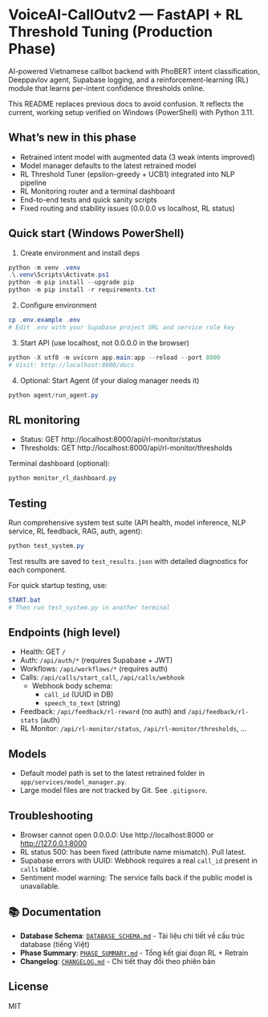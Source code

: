 # VoiceAI-CallOutv2 — FastAPI + RL Threshold Tuning (Production Phase)

AI-powered Vietnamese callbot backend with PhoBERT intent classification, Deeppavlov agent, Supabase logging, and a reinforcement-learning (RL) module that learns per-intent confidence thresholds online.

This README replaces previous docs to avoid confusion. It reflects the current, working setup verified on Windows (PowerShell) with Python 3.11.

## What’s new in this phase

- Retrained intent model with augmented data (3 weak intents improved)
- Model manager defaults to the latest retrained model
- RL Threshold Tuner (epsilon-greedy + UCB1) integrated into NLP pipeline
- RL Monitoring router and a terminal dashboard
- End-to-end tests and quick sanity scripts
- Fixed routing and stability issues (0.0.0.0 vs localhost, RL status)

## Quick start (Windows PowerShell)

1) Create environment and install deps
```powershell
python -m venv .venv
.\.venv\Scripts\Activate.ps1
python -m pip install --upgrade pip
python -m pip install -r requirements.txt
```

2) Configure environment
```powershell
cp .env.example .env
# Edit .env with your Supabase project URL and service role key
```

3) Start API (use localhost, not 0.0.0.0 in the browser)
```powershell
python -X utf8 -m uvicorn app.main:app --reload --port 8000
# Visit: http://localhost:8000/docs
```

4) Optional: Start Agent (if your dialog manager needs it)
```powershell
python agent/run_agent.py
```

## RL monitoring

- Status: GET http://localhost:8000/api/rl-monitor/status
- Thresholds: GET http://localhost:8000/api/rl-monitor/thresholds

Terminal dashboard (optional):
```powershell
python monitor_rl_dashboard.py
```

## Testing

Run comprehensive system test suite (API health, model inference, NLP service, RL feedback, RAG, auth, agent):
```powershell
python test_system.py
```

Test results are saved to `test_results.json` with detailed diagnostics for each component.

For quick startup testing, use:
```powershell
START.bat
# Then run test_system.py in another terminal
```

## Endpoints (high level)

- Health: GET `/`
- Auth: `/api/auth/*` (requires Supabase + JWT)
- Workflows: `/api/workflows/*` (requires auth)
- Calls: `/api/calls/start_call`, `/api/calls/webhook`
	- Webhook body schema:
		- `call_id` (UUID in DB)
		- `speech_to_text` (string)
- Feedback: `/api/feedback/rl-reward` (no auth) and `/api/feedback/rl-stats` (auth)
- RL Monitor: `/api/rl-monitor/status`, `/api/rl-monitor/thresholds`, ...

## Models

- Default model path is set to the latest retrained folder in `app/services/model_manager.py`.
- Large model files are not tracked by Git. See `.gitignore`.

## Troubleshooting

- Browser cannot open 0.0.0.0: Use http://localhost:8000 or http://127.0.0.1:8000
- RL status 500: has been fixed (attribute name mismatch). Pull latest.
- Supabase errors with UUID: Webhook requires a real `call_id` present in `calls` table.
- Sentiment model warning: The service falls back if the public model is unavailable.

## 📚 Documentation

- **Database Schema**: [`DATABASE_SCHEMA.md`](DATABASE_SCHEMA.md) - Tài liệu chi tiết về cấu trúc database (tiếng Việt)
- **Phase Summary**: [`PHASE_SUMMARY.md`](PHASE_SUMMARY.md) - Tổng kết giai đoạn RL + Retrain
- **Changelog**: [`CHANGELOG.md`](CHANGELOG.md) - Chi tiết thay đổi theo phiên bản

## License

MIT
